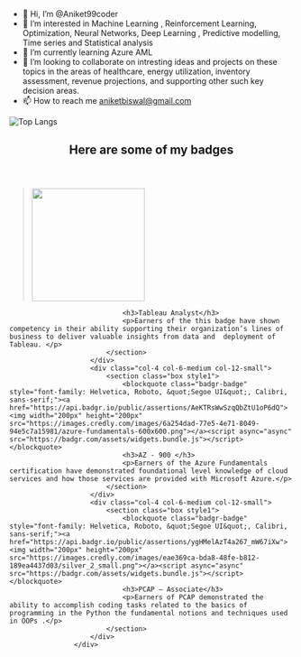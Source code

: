 - 👋 Hi, I’m @Aniket99coder
- 👀 I’m interested in Machine Learning , Reinforcement Learning, Optimization, Neural Networks, Deep Learning , Predictive modelling, Time series and Statistical analysis
- 🌱 I’m currently learning Azure AML 
- 💞️ I’m looking to collaborate on intresting ideas and projects on these topics in the areas of healthcare, energy utilization, inventory assessment, revenue projections, and supporting other such key decision areas.
- 📫 How to reach me aniketbiswal@gmail.com

![Top Langs](https://github-readme-stats.vercel.app/api/top-langs/?username=CharalambosIoannou)


<div class="container">
					<header>
						<h2>Here are some of my badges</h2>
						<p> </p>
					</header>
					<div class="row aln-center">
						<div class="col-4 col-6-medium col-12-small">
							<section class="box style1">
								<blockquote class="badgr-badge" style="font-family: Helvetica, Roboto, &quot;Segoe UI&quot;, Calibri, sans-serif;"><a href="https://api.badgr.io/public/assertions/hzRNeA96QS2qFZJdsm6VEA?identity__email=aniketbiswal%40gmail.com"><img width="200px" height="200px" src="https://images.credly.com/images/4bb1c5b4-0ef4-40e5-9df0-227b60a49551/Analyst-600X600.png"></a><script async="async" src="https://badgr.com/assets/widgets.bundle.js"></script></blockquote>
								
								<h3>Tableau Analyst</h3>
								<p>Earners of the this badge have shown competency in their ability supporting their organization’s lines of business to deliver valuable insights from data and  deployment of Tableau. </p>
							</section>
						</div>
						<div class="col-4 col-6-medium col-12-small">
							<section class="box style1">
								<blockquote class="badgr-badge" style="font-family: Helvetica, Roboto, &quot;Segoe UI&quot;, Calibri, sans-serif;"><a href="https://api.badgr.io/public/assertions/AeKTRsWwSzqQbZtU1oP6dQ"><img width="200px" height="200px" src="https://images.credly.com/images/6a254dad-77e5-4e71-8049-94e5c7a15981/azure-fundamentals-600x600.png"></a><script async="async" src="https://badgr.com/assets/widgets.bundle.js"></script></blockquote>
								<h3>AZ - 900 </h3>
								<p>Earners of the Azure Fundamentals certification have demonstrated foundational level knowledge of cloud services and how those services are provided with Microsoft Azure.</p>
							</section>
						</div>
						<div class="col-4 col-6-medium col-12-small">
							<section class="box style1">
								<blockquote class="badgr-badge" style="font-family: Helvetica, Roboto, &quot;Segoe UI&quot;, Calibri, sans-serif;"><a href="https://api.badgr.io/public/assertions/ygHMelAzT4a267_mW67iXw"><img width="200px" height="200px" src="https://images.credly.com/images/eae369ca-bda8-48fe-b812-189ea4437d03/silver_2_small.png"></a><script async="async" src="https://badgr.com/assets/widgets.bundle.js"></script></blockquote>
								<h3>PCAP – Associate</h3>
								<p>Earners of PCAP demonstrated the ability to accomplish coding tasks related to the basics of programming in the Python the fundamental notions and techniques used in OOPs .</p>
							</section>
						</div>
					</div>
<!---
Aniket99coder/Aniket99coder is a ✨ special ✨ repository because its `README.md` (this file) appears on your GitHub profile.
You can click the Preview link to take a look at your changes.
--->

